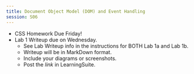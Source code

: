 ```yaml
---
title: Document Object Model (DOM) and Event Handling
session: S06
---
```

* CSS Homework Due Friday!
* Lab 1 Writeup due on Wednesday.
    * See Lab Writeup info in the instructions for BOTH Lab 1a and Lab 1b.
    * Writeup will be in MarkDown format.
    * Include your diagrams or screenshots.
    * Post the _link_ in LearningSuite.
